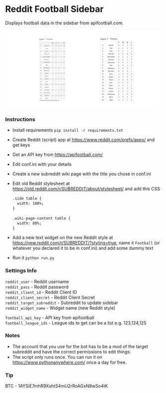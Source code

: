 # Reddit Football Sidebar

Displays football data in the sidebar from apifootball.com.

![](s.jpg)

### Instructions

-   Install requirements `pip install -r requirements.txt`
-   Create Reddit (script) app at <https://www.reddit.com/prefs/apps/> and get keys
-   Get an API key from <https://apifootball.com/>
-   Edit conf.ini with your details
-   Create a new subreddit wiki page with the title you chose in conf.ini
-   Edit old Reddit stylesheet at <https://old.reddit.com/r/SUBREDDIT/about/stylesheet/> and add this CSS

        .side table {
          width: 100%;
        }

        .wiki-page-content table {
          width: 80%;
        }

-   Add a new text widget on the new Reddit style at <https://new.reddit.com/r/SUBREDDIT/?styling=true>, name it `Football` (or whatever you declared it to be in conf.ini) and add some dummy text

-   Run it `python run.py`

### Settings Info

`reddit_user` - Reddit username  
`reddit_pass` - Reddit password  
`reddit_client_id` - Reddit Client ID  
`reddit_client_secret` - Reddit Client Secret  
`reddit_target_subreddit` - Subreddit to update sidebar  
`reddit_widget_name` - Widget name (new Reddit style)  

`football_api_key` - API key from apifootball  
`football_league_ids` - League ids to get can be a list e.g. 123,124,125  

### Notes

-   The account that you use for the bot has to be a mod of the target subreddit and have the correct permissions to edit things.
- The script only runs once. You can run it on https://www.pythonanywhere.com/ once a day for free.

### Tip

BTC - 1AYSiE7mhR9XshtS4mU2rRoAGxN8wSo4tK
